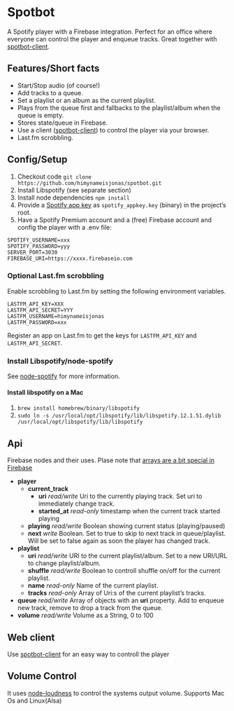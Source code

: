 # Spotbot
A Spotify player with a Firebase integration. Perfect for an office where everyone can control the player and enqueue tracks. Great together with [spotbot-client](https://github.com/himynameisjonas/spotbot-client).

## Features/Short facts
* Start/Stop audio (of course!)
* Add tracks to a queue.
* Set a playlist or an album as the current playlist.
* Plays from the queue first and fallbacks to the playlist/album when the queue is empty.
* Stores state/queue in Firebase.
* Use a client ([spotbot-client](https://github.com/himynameisjonas/spotbot-client)) to control the player via your browser.
* Last.fm scrobbling.


## Config/Setup
1. Checkout code `git clone https://github.com/himynameisjonas/spotbot.git`
2. Install Libspotify (see separate section)
3. Install node dependencies `npm install`
4. Provide a [Spotify app key](https://devaccount.spotify.com/my-account/keys/) as `spotify_appkey.key` (binary) in the project’s root.
5. Have a Spotify Premium account and a (free) Firebase account and config the player with a .env file:
```
SPOTIFY_USERNAME=xxx
SPOTIFY_PASSWORD=yyy
SERVER_PORT=3030
FIREBASE_URI=https://xxxx.firebaseio.com
```

### Optional Last.fm scrobbling
Enable scrobbling to Last.fm by setting the following environment variables.
```
LASTFM_API_KEY=XXX
LASTFM_API_SECRET=YYY
LASTFM_USERNAME=himynameisjonas
LASTFM_PASSWORD=xxx
```
Register an app on Last.fm to get the keys for `LASTFM_API_KEY` and `LASTFM_API_SECRET`.

### Install Libspotify/node-spotify
See [node-spotify](https://github.com/FrontierPsychiatrist/node-spotify/blob/v0.7.0/README.md) for more information.

#### Install libspotify on a Mac
1. `brew install homebrew/binary/libspotify`
2. `sudo ln -s /usr/local/opt/libspotify/lib/libspotify.12.1.51.dylib /usr/local/opt/libspotify/lib/libspotify`

## Api
Firebase nodes and their uses. Plase note that [arrays are a bit special in Firebase](https://www.firebase.com/blog/2014-04-28-best-practices-arrays-in-firebase.html)

- **player**
  - **current_track**
    - **uri** _read/write_ Uri to the currently playing track. Set uri to immediately change track.
    - **started_at** _read-only_ timestamp when the current track started playing
  - **playing** _read/write_ Boolean showing current status (playing/paused)
  - **next** _write_ Boolean. Set to true to skip to next track in queue/playlist. Will be set to false again as soon the player has changed track.
- **playlist**
  - **uri** _read/write_ URI to the current playlist/album. Set to a new URI/URL to change playlist/album.
  - **shuffle** _read/write_ Boolean to controll shuffle on/off for the current playlist.
  - **name** _read-only_ Name of the current playlist.
  - **tracks** _read-only_ Array of Uri:s of the current playlist’s tracks.
- **queue** _read/write_ Array of objects with an **uri** property. Add to enqueue new track, remove to drop a track from the queue.
- **volume** _read/write_ Volume as a String, 0 to 100

## Web client
Use [spotbot-client](https://github.com/himynameisjonas/spotbot-client) for an easy way to controll the player

## Volume Control
It uses [node-loudness](https://github.com/LinusU/node-loudness) to control the systems output volume. Supports Mac Os and Linux(Alsa)
